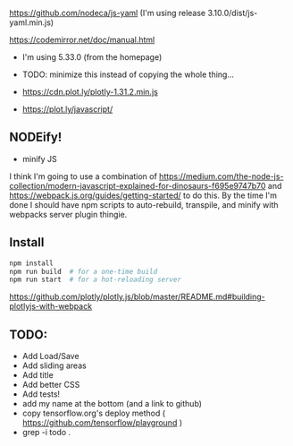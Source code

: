 https://github.com/nodeca/js-yaml (I'm using release 3.10.0/dist/js-yaml.min.js)

https://codemirror.net/doc/manual.html
- I'm using 5.33.0 (from the homepage)
- TODO: minimize this instead of copying the whole thing...

- https://cdn.plot.ly/plotly-1.31.2.min.js
- https://plot.ly/javascript/

## NODEify!

- minify JS

I think I'm going to use a combination of
https://medium.com/the-node-js-collection/modern-javascript-explained-for-dinosaurs-f695e9747b70
and https://webpack.js.org/guides/getting-started/ to do this. By the time I'm
done I should have npm scripts  to auto-rebuild, transpile, and minify with
webpacks server plugin thingie.

## Install

```bash
npm install
npm run build  # for a one-time build
npm run start  # for a hot-reloading server
```

https://github.com/plotly/plotly.js/blob/master/README.md#building-plotlyjs-with-webpack

## TODO:
- Add Load/Save
- Add sliding areas
- Add title
- Add better CSS
- Add tests!
- add my name at the bottom (and a link to github)
- copy tensorflow.org's deploy method ( https://github.com/tensorflow/playground )
- grep -i todo .